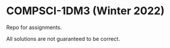 # COMPSCI-1DM3 (Winter 2022) 

Repo for assignments. 

All solutions are not guaranteed to be correct. 
